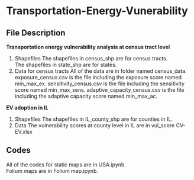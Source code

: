 # Transportation-Energy-Vunerability
## File Description    
**Transportation energy vulnerability analysis at census tract level**
1. Shapefiles
The shapefiles in census_shp are for census tracts.  
The shapefiles in state_shp are for states.
2. Data for census tracts
All of the data are in folder named census_data.   
exposure_census.csv is the file including the exposure score named min_max_ex.
sensitivity_census.csv is the file including the sensitivity score named min_max_sens.
adaptive_capacity_census.csv is the file including the adaptive capacity score named min_max_ac.     
    
      
**EV adoption in IL**
1. Shapefiles
The shapefiles in IL_county_shp are for counties in IL.   
2. Data
The vulnerability scores at county level in IL are in vul_score CV-EV.xlsx
     
## Codes
All of the codes for static maps are in USA.ipynb.    
Folium maps are in Folium map.ipynb.
